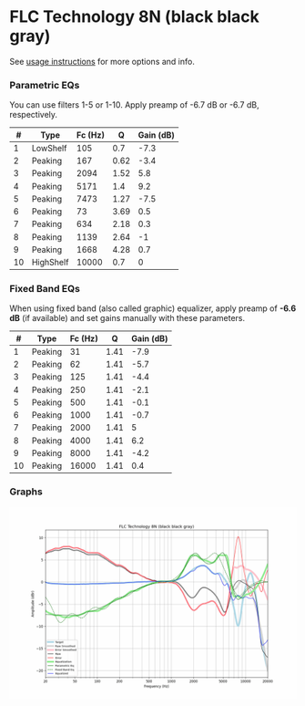 # FLC Technology 8N (black black gray)
See [usage instructions](https://github.com/jaakkopasanen/AutoEq#usage) for more options and info.

### Parametric EQs
You can use filters 1-5 or 1-10. Apply preamp of -6.7 dB or -6.7 dB, respectively.

|   # | Type      |   Fc (Hz) |    Q |   Gain (dB) |
|-----|-----------|-----------|------|-------------|
|   1 | LowShelf  |       105 | 0.7  |        -7.3 |
|   2 | Peaking   |       167 | 0.62 |        -3.4 |
|   3 | Peaking   |      2094 | 1.52 |         5.8 |
|   4 | Peaking   |      5171 | 1.4  |         9.2 |
|   5 | Peaking   |      7473 | 1.27 |        -7.5 |
|   6 | Peaking   |        73 | 3.69 |         0.5 |
|   7 | Peaking   |       634 | 2.18 |         0.3 |
|   8 | Peaking   |      1139 | 2.64 |        -1   |
|   9 | Peaking   |      1668 | 4.28 |         0.7 |
|  10 | HighShelf |     10000 | 0.7  |         0   |

### Fixed Band EQs
When using fixed band (also called graphic) equalizer, apply preamp of **-6.6 dB** (if available) and set gains manually with these parameters.

|   # | Type    |   Fc (Hz) |    Q |   Gain (dB) |
|-----|---------|-----------|------|-------------|
|   1 | Peaking |        31 | 1.41 |        -7.9 |
|   2 | Peaking |        62 | 1.41 |        -5.7 |
|   3 | Peaking |       125 | 1.41 |        -4.4 |
|   4 | Peaking |       250 | 1.41 |        -2.1 |
|   5 | Peaking |       500 | 1.41 |        -0.1 |
|   6 | Peaking |      1000 | 1.41 |        -0.7 |
|   7 | Peaking |      2000 | 1.41 |         5   |
|   8 | Peaking |      4000 | 1.41 |         6.2 |
|   9 | Peaking |      8000 | 1.41 |        -4.2 |
|  10 | Peaking |     16000 | 1.41 |         0.4 |

### Graphs
![](./FLC%20Technology%208N%20(black%20black%20gray).png)
